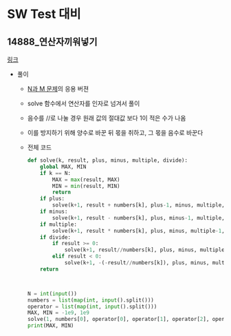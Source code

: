 # SW Test 대비

## 14888_연산자끼워넣기

[링크](https://www.acmicpc.net/problem/14888)

* 풀이

  * [N과 M 문제](https://www.acmicpc.net/workbook/view/2052)의 응용 버젼

  * solve 함수에서 연산자를 인자로 넘겨서 풀이

  * 음수를 //로 나눌 경우 원래 값의 절대값 보다 1이 적은 수가 나옴

  * 이를 방지하기 위해 양수로 바꾼 뒤 몫을 취하고, 그 몫을 음수로 바꾼다

  * 전체 코드

    ```python
    def solve(k, result, plus, minus, multiple, divide):
        global MAX, MIN
        if k == N:
            MAX = max(result, MAX)
            MIN = min(result, MIN)
            return
        if plus:
            solve(k+1, result + numbers[k], plus-1, minus, multiple, divide)
        if minus:
            solve(k+1, result - numbers[k], plus, minus-1, multiple, divide)
        if multiple:
            solve(k+1, result * numbers[k], plus, minus, multiple-1, divide)
        if divide:
            if result >= 0:
                solve(k+1, result//numbers[k], plus, minus, multiple, divide-1)
            elif result < 0:
                solve(k+1, -(-result//numbers[k]), plus, minus, multiple, divide-1)
        return
    
    
    
    N = int(input())
    numbers = list(map(int, input().split()))
    operator = list(map(int, input().split()))
    MAX, MIN = -1e9, 1e9
    solve(1, numbers[0], operator[0], operator[1], operator[2], operator[3])
    print(MAX, MIN)
    
    ```

    